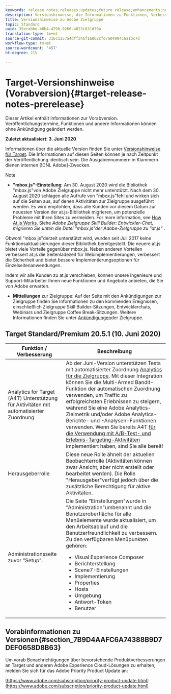 ```yaml
---
keywords: release notes;releases;updates;future release;enhancements;new features;fixes;updates
description: Versionshinweise, die Informationen zu Funktionen, Verbesserungen und Fehlerbehebungen in den neuesten oder künftigen Versionen der DNL-Adobe-Zielgruppe enthalten.
title: Versionshinweise zu Adobe Zielgruppe
topic: Standard
uuid: 35ecabbe-b8b4-479b-9266-4823c831d79a
translation-type: tm+mt
source-git-commit: 316c1157a4dff346f16862cfd7a04994c6a1bc7d
workflow-type: tm+mt
source-wordcount: '457'
ht-degree: 21%

---
```



# Target-Versionshinweise (Vorabversion){#target-release-notes-prerelease}

Dieser Artikel enthält Informationen zur Vorabversion. Veröffentlichungstermine, Funktionen und andere Informationen können ohne Ankündigung geändert werden.

**Zuletzt aktualisiert: 3. Juni 2020**

Informationen über die aktuelle Version finden Sie unter [Versionshinweise für Target](release-notes.md). Die Informationen auf diesen Seiten können je nach Zeitpunkt der Veröffentlichung identisch sein. Die Ausgabennummern in Klammern dienen internen [!DNL Adobe]-Zwecken.

>[!NOTE]
>
>* **&quot;mbox.js&quot;-Einstellung**: Am 30. August 2020 wird die Bibliothek &quot;mbox.js&quot;von Adobe Zielgruppe nicht mehr unterstützt. Nach dem 30. August 2020 schlagen alle Aufrufe von &quot;mbox.js&quot;fehl und wirken sich auf die Seiten aus, auf denen Aktivitäten zur Zielgruppe ausgeführt werden. Es wird empfohlen, dass alle Kunden vor diesem Datum zur neuesten Version der at.js-Bibliothek migrieren, um potenzielle Probleme mit Ihren Sites zu vermeiden. For more information, see [How At.js Works](/help/c-implementing-target/c-implementing-target-for-client-side-web/c-how-atjs-works/how-atjs-works.md). Siehe *Adobe Zielgruppe Skill Builder: Entwickler-Chat, migrieren Sie unten die Datei &quot;mbox.js&quot;der Adobe-Zielgruppe zu &quot;at.js&quot;* .
   >
   >   
   Obwohl &quot;mbox.js&quot;derzeit unterstützt wird, wurden seit Juli 2017 keine Funktionsaktualisierungen dieser Bibliothek bereitgestellt. Die neuere at.js bietet viele Vorteile gegenüber mbox.js. Neben anderen Vorteilen verbessert at.js die Seitenladezeit für Webimplementierungen, verbessert die Sicherheit und bietet bessere Implementierungsoptionen für Einzelseitenanwendungen.
   >
   >   
   Indem wir alle Kunden zu at.js verschieben, können unsere Ingenieure und Support-Mitarbeiter Ihnen neue Funktionen und Angebote anbieten, die Sie von Adobe erwarten.
   >
   >
* **Mitteilungen** zur Zielgruppe: Auf der Seite mit den Ankündigungen zur Zielgruppe finden Sie Informationen zu den kommenden Ereignissen, einschließlich Zielgruppe Skill Builder-Sitzungen, Entwicklerchats, Webinars und Zielgruppe Coffee Break-Sitzungen. Weitere Informationen finden Sie unter [Ankündigungen](/help/r-release-notes/target-announcements.md)der Zielgruppe.


## Target Standard/Premium 20.5.1 (10. Juni 2020) 

| Funktion  / Verbesserung | Beschreibung |
| --- | --- |
| Analytics for Target (A4T) Unterstützung für Aktivitäten mit automatisierter Zuordnung | Ab der Juni-Version unterstützen Tests mit automatisierter Zuordnung [Analytics für die Zielgruppe](/help/c-integrating-target-with-mac/a4t/a4t.md). Mit dieser Integration können Sie die Multi-Armed Bandit-Funktion der automatischen Zuordnung verwenden, um Traffic zu erfolgreichsten Erlebnissen zu steigern, während Sie eine Adobe Analytics-Zielmetrik und/oder Adobe Analytics-Berichte- und -Analysen-Funktionen verwenden. Wenn Sie bereits A4T [für die Verwendung mit A/B-Test- und Erlebnis-Targeting-Aktivitäten](/help/c-integrating-target-with-mac/a4t/a4timplementation.md) implementiert haben, sind Sie alle bereit! |
| Herausgeberrolle | Diese neue Rolle ähnelt der aktuellen Beobachterrolle (Aktivitäten können zwar Ansicht, aber nicht erstellt oder bearbeitet werden). Die Rolle &quot;Herausgeber&quot;verfügt jedoch über die zusätzliche Berechtigung für aktive Aktivitäten. |
| Administrationsseite<br>zuvor &quot;Setup&quot;. | Die Seite &quot;Einstellungen&quot;wurde in &quot;Administration&quot;umbenannt und die Benutzeroberfläche für alle Menüelemente wurde aktualisiert, um den Arbeitsablauf und die Benutzerfreundlichkeit zu verbessern.<br>Zu den verfügbaren Menüpunkten gehören:<ul><li>Visual Experience Composer</li><li>Berichterstellung</li><li>Scene7-Einstellungen</li><li>Implementierung</li><li>Properties</li><li>Hosts</li><li>Umgebung</li><li>Antwort-Token</li><li>Benutzer</li></ul> |

## Vorabinformationen zu Versionen{#section_7B9D4AAFC6A74388B9D7DEF0658D8B63}

Um vorab Benachrichtigungen über bevorstehende Produktverbesserungen an Target und anderen Adobe Experience Cloud-Lösungen zu erhalten, melden Sie sich für das Adobe Priority Product Update an:

[https://www.adobe.com/subscription/priority-product-update.html](https://www.adobe.com/subscription/priority-product-update.html)
